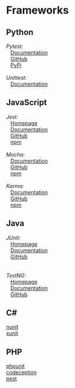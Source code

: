 # Frameworks

## Python
*Pytest:*  
&nbsp;&nbsp;&nbsp;[Documentation](https://docs.pytest.org/en/latest/)  
&nbsp;&nbsp;&nbsp;[GitHub](https://github.com/pytest-dev/pytest/)  
&nbsp;&nbsp;&nbsp;[PyPi](https://pypi.org/project/pytest/)
<br/><br/>
*Unittest:*  
&nbsp;&nbsp;&nbsp;[Documentation](https://docs.python.org/3/library/unittest.html)  

## JavaScript
*Jest:*  
&nbsp;&nbsp;&nbsp;[Homepage](https://jestjs.io/)  
&nbsp;&nbsp;&nbsp;[Documentation](https://jestjs.io/docs/getting-started)  
&nbsp;&nbsp;&nbsp;[GitHub](https://github.com/facebook/jest)  
&nbsp;&nbsp;&nbsp;[npm](https://www.npmjs.com/package/jest)
<br/><br/>
*Mocha:*  
&nbsp;&nbsp;&nbsp;[Documentation](https://mochajs.org/)  
&nbsp;&nbsp;&nbsp;[GitHub](https://github.com/mochajs/mocha)  
&nbsp;&nbsp;&nbsp;[npm](https://www.npmjs.com/package/mocha)
<br/><br/>
*Karma:*  
&nbsp;&nbsp;&nbsp;[Documentation](https://karma-runner.github.io/latest/index.html)  
&nbsp;&nbsp;&nbsp;[GitHub](https://github.com/karma-runner/karma/)  
&nbsp;&nbsp;&nbsp;[npm](https://www.npmjs.com/package/karma)

## Java
*JUnit:*  
&nbsp;&nbsp;&nbsp;[Homepage](https://junit.org/)  
&nbsp;&nbsp;&nbsp;[Documentation](https://junit.org/junit5/docs/current/user-guide/)  
&nbsp;&nbsp;&nbsp;[GitHub](https://github.com/junit-team/junit5/)  
<br/><br/>
*TestNG:*  
&nbsp;&nbsp;&nbsp;[Homepage](https://testng.org/)  
&nbsp;&nbsp;&nbsp;[Documentation](https://testng.org/doc/documentation-main.html)  
&nbsp;&nbsp;&nbsp;[GitHub](https://github.com/cbeust/testng)   

## C#
[nunit](https://nunit.org/)  
[xunit](https://xunit.net/)

## PHP
[phpunit](https://phpunit.de/)  
[codeception](https://codeception.com/)  
[pest](https://pestphp.com/)
